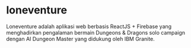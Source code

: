 # loneventure
Loneventure adalah aplikasi web berbasis ReactJS + Firebase yang menghadirkan pengalaman bermain Dungeons &amp; Dragons solo campaign dengan AI Dungeon Master yang didukung oleh IBM Granite.

